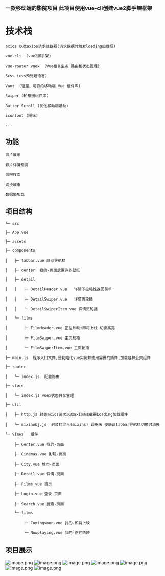 ### 一款移动端的影院项目 此项目使用vue-cli创建vue2脚手架框架
# 技术栈
```
axios 以及axios请求拦截器(请求数据时触发loading加载框)

vue-cli  (vue2脚手架)

vue-router vuex  (Vue相关生态 路由和状态管理)

Scss (css预处理语言)
 
Vant  (轻量、可靠的移动端 Vue 组件库)

Swiper (轮播图组件库)

Batter Scroll (优化移动端滚动)

iconfont (图标)

...
```
## 功能

```
影片展示

影片详情预览

影院搜索

切换城市

数据懒加载
```
## 项目结构

```
└─ src 

├─ App.vue

├─ assets

├─ components

│	├─ Tabbar.vue 底部导航栏

│	├─ center  我的-页面放置许多壁纸

│	├─ detail

│	│	├─ DetailHeader.vue   详情下拉粘性返回菜单

│	│	├─ DetailSwiper.vue   详情页轮播

│	│	└─ DetailSwiperItem.vue 详情页轮播

│	└─ films

│	 	├─ FilmHeader.vue 正在热映+即将上线 切换高亮

│	 	├─ FilmSwiper.vue 主页轮播

│	 	└─ FilmSwiperItem.vue 主页轮播

├─ main.js  程序入口文件,是初始化vue实例并使用需要的插件,加载各种公共组件

├─ router 

│	└─ index.js  配置路由

├─ store

│	└─ index.js vuex状态共享管理

├─ util

│	├─ http.js 封装axios请求以及axios拦截器Loading加载组件

│	└─ mixinobj.js  封装的混入(mixins) 调用来 使底部tabbar导航栏切换时消失

└─ views   组件

 	├─ Center.vue 我的-页面
  
 	├─ Cinemas.vue 影院-页面
  
 	├─ City.vue 城市-页面
  
 	├─ Detail.vue 详情-页面
  
 	├─ Films.vue 首页
  
 	├─ Login.vue 登录-页面
  
 	├─ Search.vue 搜索-页面
  
 	└─ films
  
 	 	├─ Comingsoon.vue 我的-即将上映
    
 	 	└─ Nowplaying.vue 我的-正在热映
```

## 项目展示

![image.png](/movieshop/1.png)
![image.png](/movieshop/2.png)
![image.png](/movieshop/3.png)
![image.png](/movieshop/4.png)
![image.png](/movieshop/5.png)
![image.png](/movieshop/6.png)
![image.png](/movieshop/7.png)